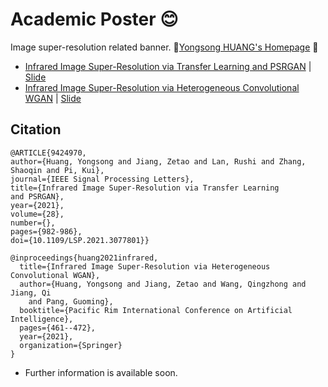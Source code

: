 # Academic Poster :blush: 
  Image super-resolution related banner. :bell:[Yongsong HUANG's Homepage](https://hyongsong.work/) :pushpin:
  * [Infrared Image Super-Resolution via Transfer Learning and PSRGAN](https://ieeexplore.ieee.org/abstract/document/9424970 "https://ieeexplore.ieee.org/abstract/document/9424970")
    | [Slide](https://github.com/yongsongH/academic_poster/blob/main/PSRGAN_Presentations.pdf)
  * [Infrared Image Super-Resolution via Heterogeneous Convolutional WGAN](https://link.springer.com/chapter/10.1007/978-3-030-89363-7_35"https://link.springer.com/chapter/10.1007/978-3-030-89363-7_35")
    | [Slide](https://github.com/yongsongH/academic_poster/blob/main/PRICAI_Oral_1110.pdf)
    
  ## Citation

```
@ARTICLE{9424970, 
author={Huang, Yongsong and Jiang, Zetao and Lan, Rushi and Zhang, 
Shaoqin and Pi, Kui}, 
journal={IEEE Signal Processing Letters}, 
title={Infrared Image Super-Resolution via Transfer Learning 
and PSRGAN}, 
year={2021}, 
volume={28}, 
number={}, 
pages={982-986}, 
doi={10.1109/LSP.2021.3077801}}
```

```
@inproceedings{huang2021infrared,
  title={Infrared Image Super-Resolution via Heterogeneous Convolutional WGAN},
  author={Huang, Yongsong and Jiang, Zetao and Wang, Qingzhong and Jiang, Qi 
	and Pang, Guoming},
  booktitle={Pacific Rim International Conference on Artificial Intelligence},
  pages={461--472},
  year={2021},
  organization={Springer}
}
```

  * Further information is available soon.

